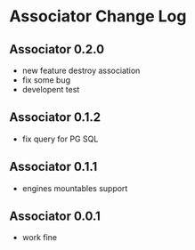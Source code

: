 # Associator Change Log

## Associator 0.2.0

- new feature destroy association
- fix some bug
- developent test

## Associator 0.1.2

- fix query for PG SQL

## Associator 0.1.1

- engines mountables support

## Associator 0.0.1

- work fine
